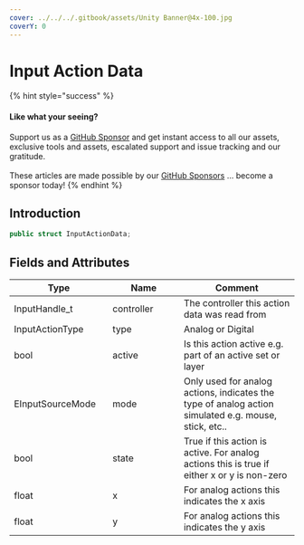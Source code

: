 ```yaml
---
cover: ../../../.gitbook/assets/Unity Banner@4x-100.jpg
coverY: 0
---
```


# Input Action Data

{% hint style="success" %}
#### Like what your seeing?

Support us as a [GitHub Sponsor](../../../become-a-sponsor/) and get instant access to all our assets, exclusive tools and assets, escalated support and issue tracking and our gratitude.\
\
These articles are made possible by our [GitHub Sponsors](../../../become-a-sponsor/) ... become a sponsor today!
{% endhint %}

## Introduction

```csharp
public struct InputActionData;
```

## Fields and Attributes

<table><thead><tr><th width="181.56643368118847">Type</th><th width="173.82668241105068">Name</th><th width="375.82373346952215">Comment</th></tr></thead><tbody><tr><td>InputHandle_t</td><td>controller</td><td>The controller this action data was read from</td></tr><tr><td>InputActionType</td><td>type</td><td>Analog or Digital </td></tr><tr><td>bool</td><td>active</td><td>Is this action active e.g. part of an active set or layer</td></tr><tr><td>EInputSourceMode</td><td>mode</td><td>Only used for analog actions, indicates the type of analog action simulated e.g. mouse, stick, etc..</td></tr><tr><td>bool</td><td>state</td><td>True if this action is active. For analog actions this is true if either x or y is non-zero</td></tr><tr><td>float</td><td>x</td><td>For analog actions this indicates the x axis</td></tr><tr><td>float </td><td>y</td><td>For analog actions this indicates the y axis</td></tr></tbody></table>

